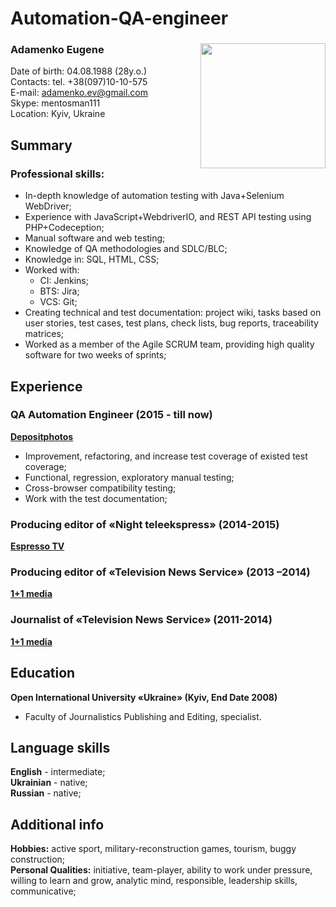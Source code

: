 # Automation-QA-engineer
### Adamenko Eugene <Image src="photo1.jpg" align="right" width="200" height="200">
Date of birth: 04.08.1988 (28y.o.)  
Contacts: tel. +38(097)10-10-575  
E-mail: adamenko.ev@gmail.com  
Skype: mentosman111  
Location: Kyiv, Ukraine  

## Summary
### Professional skills: 
* In-depth knowledge of automation testing with Java+Selenium WebDriver;
* Experience with JavaScript+WebdriverIO, and REST API testing using PHP+Codeception;
* Manual software and web testing;
* Knowledge of QA methodologies and SDLC/BLC;
* Knowledge in: SQL, HTML, CSS;
* Worked with:
  * CI: Jenkins; 
  * BTS: Jira; 
  * VCS: Git;
* Creating technical and test documentation: project wiki, tasks based on user stories, test cases, test plans, check lists, bug reports, traceability matrices;
* Worked as a member of the Agile SCRUM team, providing high quality software for two weeks of sprints;

## Experience
### QA Automation Engineer (2015 - till now)  
[**Depositphotos**](https://depositphotos.com/)
  * Improvement, refactoring, and increase test coverage of existed test coverage;
  * Functional, regression, exploratory manual testing;
  * Cross-browser compatibility testing;
  * Work with the test documentation;

### Producing editor of «Night teleekspress» (2014-2015)
[**Espresso TV**](http://espreso.tv/)

### Producing editor of «Television News Service» (2013 –2014)
[**1+1 media**](https://tsn.ua/)

### Journalist of «Television News Service» (2011-2014)
[**1+1 media**](https://tsn.ua/)

## Education
**Open International University «Ukraine» (Kyiv, End Date 2008)**  
* Faculty of Journalistics Publishing and Editing, specialist.

## Language skills
**English** - intermediate;  
**Ukrainian** - native;  
**Russian** - native;  

## Additional info
**Hobbies:** active sport, military-reconstruction games, tourism, buggy construction;  
**Personal Qualities:** initiative, team-player, ability to work under pressure, willing to learn and grow, analytic mind, responsible, leadership skills, communicative;
